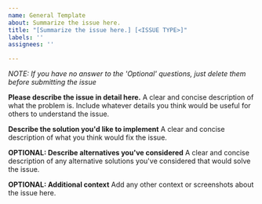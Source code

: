 ```yaml
---
name: General Template
about: Summarize the issue here.
title: "[Summarize the issue here.] [<ISSUE TYPE>]"
labels: ''
assignees: ''

---
```


*NOTE: If you have no answer to the 'Optional' questions, just delete them before submitting the issue*

**Please describe the issue in detail here.**
A clear and concise description of what the problem is. Include whatever details you think would be useful for others to understand the issue.

**Describe the solution you'd like to implement**
A clear and concise description of what you think would fix the issue.

**OPTIONAL: Describe alternatives you've considered**
A clear and concise description of any alternative solutions you've considered that would solve the issue.

**OPTIONAL: Additional context**
Add any other context or screenshots about the issue here.
